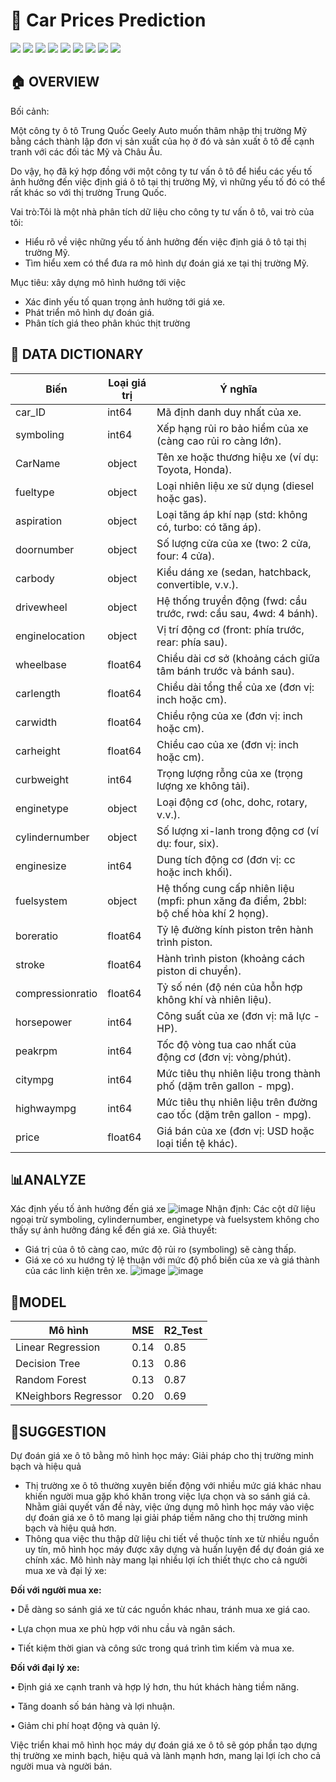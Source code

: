 # 🚙 Car Prices Prediction 

[![](https://img.shields.io/badge/Python-FFD43B?style=for-the-badge&logo=python&logoColor=darkgreen)](https://www.python.org)  [![](https://img.shields.io/badge/TensorFlow-FF6F00?style=for-the-badge&logo=TensorFlow&logoColor=white)](https://www.tensorflow.org) [![](https://img.shields.io/badge/scikit_learn-F7931E?style=for-the-badge&logo=scikit-learn&logoColor=white)](https://scikit-learn.org/stable/) [![](https://img.shields.io/badge/SciPy-654FF0?style=for-the-badge&logo=SciPy&logoColor=white)](https://www.scipy.org) [![](https://img.shields.io/badge/Numpy-777BB4?style=for-the-badge&logo=numpy&logoColor=white)](https://numpy.org) [![](https://img.shields.io/badge/Pandas-2C2D72?style=for-the-badge&logo=pandas&logoColor=white)](https://pandas.pydata.org)  [![](https://img.shields.io/badge/Plotly-239120?style=for-the-badge&logo=plotly&logoColor=white)](https://plotly.com) [![](https://img.shields.io/badge/Keras-D00000?style=for-the-badge&logo=Keras&logoColor=white)](https://keras.io) [![](https://img.shields.io/badge/conda-342B029.svg?&style=for-the-badge&logo=anaconda&logoColor=white)](https://www.anaconda.com)

## 🏠 OVERVIEW
Bối cảnh:

Một công ty ô tô Trung Quốc Geely Auto muốn thâm nhập thị trường Mỹ bằng cách thành lập đơn vị sản xuất của họ ở đó và sản xuất ô tô để cạnh tranh với các đối tác Mỹ và Châu Âu.

Do vậy, họ đã ký hợp đồng với một công ty tư vấn ô tô để hiểu các yếu tố ảnh hưởng đến việc định giá ô tô tại thị trường Mỹ, vì những yếu tố đó có thể rất khác so với thị trường Trung Quốc.

Vai trò:Tôi là một nhà phân tích dữ liệu cho công ty tư vấn ô tô, vai trò của tôi:
- Hiểu rõ về việc những yếu tố ảnh hưởng đến việc định giá ô tô tại thị trường Mỹ.
- Tìm hiểu xem có thể đưa ra mô hình dự đoán giá xe tại thị trường Mỹ.

Mục tiêu: xây dựng mô hình hướng tới việc 
- Xác đinh yếu tố quan trọng ảnh hưởng tới giá xe.
- Phát triển mô hình dự đoán giá.
- Phân tích giá theo phân khúc thịt trường

## :open_file_folder:   DATA DICTIONARY

| **Biến**              | **Loại giá trị**   | **Ý nghĩa**                                                                 |
|-----------------------|--------------------|-----------------------------------------------------------------------------|
| car_ID               | int64             | Mã định danh duy nhất của xe.                                               |
| symboling            | int64             | Xếp hạng rủi ro bảo hiểm của xe (càng cao rủi ro càng lớn).                 |
| CarName              | object            | Tên xe hoặc thương hiệu xe (ví dụ: Toyota, Honda).                          |
| fueltype             | object            | Loại nhiên liệu xe sử dụng (diesel hoặc gas).                               |
| aspiration           | object            | Loại tăng áp khí nạp (std: không có, turbo: có tăng áp).                    |
| doornumber           | object            | Số lượng cửa của xe (two: 2 cửa, four: 4 cửa).                              |
| carbody              | object            | Kiểu dáng xe (sedan, hatchback, convertible, v.v.).                         |
| drivewheel           | object            | Hệ thống truyền động (fwd: cầu trước, rwd: cầu sau, 4wd: 4 bánh).           |
| enginelocation       | object            | Vị trí động cơ (front: phía trước, rear: phía sau).                         |
| wheelbase            | float64           | Chiều dài cơ sở (khoảng cách giữa tâm bánh trước và bánh sau).              |
| carlength            | float64           | Chiều dài tổng thể của xe (đơn vị: inch hoặc cm).                           |
| carwidth             | float64           | Chiều rộng của xe (đơn vị: inch hoặc cm).                                   |
| carheight            | float64           | Chiều cao của xe (đơn vị: inch hoặc cm).                                    |
| curbweight           | int64             | Trọng lượng rỗng của xe (trọng lượng xe không tải).                         |
| enginetype           | object            | Loại động cơ (ohc, dohc, rotary, v.v.).                                     |
| cylindernumber       | object            | Số lượng xi-lanh trong động cơ (ví dụ: four, six).                          |
| enginesize           | int64             | Dung tích động cơ (đơn vị: cc hoặc inch khối).                              |
| fuelsystem           | object            | Hệ thống cung cấp nhiên liệu (mpfi: phun xăng đa điểm, 2bbl: bộ chế hòa khí 2 họng). |
| boreratio            | float64           | Tỷ lệ đường kính piston trên hành trình piston.                             |
| stroke               | float64           | Hành trình piston (khoảng cách piston di chuyển).                           |
| compressionratio     | float64           | Tỷ số nén (độ nén của hỗn hợp không khí và nhiên liệu).                     |
| horsepower           | int64             | Công suất của xe (đơn vị: mã lực - HP).                                     |
| peakrpm              | int64             | Tốc độ vòng tua cao nhất của động cơ (đơn vị: vòng/phút).                   |
| citympg              | int64             | Mức tiêu thụ nhiên liệu trong thành phố (dặm trên gallon - mpg).           |
| highwaympg           | int64             | Mức tiêu thụ nhiên liệu trên đường cao tốc (dặm trên gallon - mpg).        |
| price                | float64           | Giá bán của xe (đơn vị: USD hoặc loại tiền tệ khác).                        |

## 📊ANALYZE
Xác định yếu tố ảnh hưởng đến giá xe
![image](https://github.com/user-attachments/assets/d91c8632-fb4e-4f89-827a-f5756065db8c)
Nhận định: Các cột dữ liệu ngoại trừ symboling, cylindernumber, enginetype và fuelsystem không cho thấy sự ảnh hưởng đáng kể đến giá xe.
Giả thuyết:
- Giá trị của ô tô càng cao, mức độ rủi ro (symboling) sẽ càng thấp.
- Giá xe có xu hướng tỷ lệ thuận với mức độ phổ biến của xe và giá thành của các linh kiện trên xe.
![image](https://github.com/user-attachments/assets/57fc6b19-55e1-498e-a5b6-1b8d26492c7a)
![image](https://github.com/user-attachments/assets/4c1416ad-24c3-4e3a-a5e6-68ef6091991d)

## 🤖MODEL 
| **Mô hình**             | **MSE** | **R2_Test** |
|--------------------------|---------|-------------|
| Linear Regression        | 0.14    | 0.85        |
| Decision Tree            | 0.13    | 0.86        |
| Random Forest            | 0.13    | 0.87        |
| KNeighbors Regressor     | 0.20    | 0.69        |

## 🧾SUGGESTION
Dự đoán giá xe ô tô bằng mô hình học máy: Giải pháp cho thị trường minh bạch và hiệu quả
- Thị trường xe ô tô thường xuyên biến động với nhiều mức giá khác nhau khiến người mua gặp khó khăn trong
việc lựa chọn và so sánh giá cả. Nhằm giải quyết vấn đề này, việc ứng dụng mô hình học máy vào việc dự đoán giá
xe ô tô mang lại giải pháp tiềm năng cho thị trường minh bạch và hiệu quả hơn.
- Thông qua việc thu thập dữ liệu chi tiết về thuộc tính xe từ nhiều nguồn uy tín, mô hình học máy được xây dựng
và huấn luyện để dự đoán giá xe chính xác. Mô hình này mang lại nhiều lợi ích thiết thực cho cả người mua xe và
đại lý xe:

**Đối với người mua xe:**

• Dễ dàng so sánh giá xe từ các nguồn khác nhau, tránh mua xe giá cao.

• Lựa chọn mua xe phù hợp với nhu cầu và ngân sách.

• Tiết kiệm thời gian và công sức trong quá trình tìm kiếm và mua xe.

**Đối với đại lý xe:**

• Định giá xe cạnh tranh và hợp lý hơn, thu hút khách hàng tiềm năng.

• Tăng doanh số bán hàng và lợi nhuận.

• Giảm chi phí hoạt động và quản lý.

Việc triển khai mô hình học máy dự đoán giá xe ô tô sẽ góp phần tạo dựng thị trường xe minh bạch, hiệu quả và
lành mạnh hơn, mang lại lợi ích cho cả người mua và người bán.
